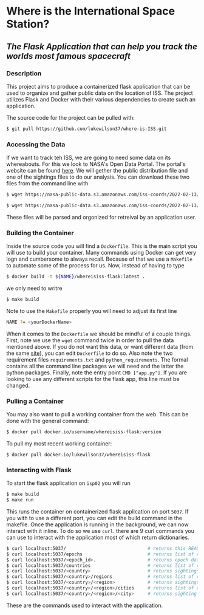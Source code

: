 # Where is the International Space Station?

## *The Flask Application that can help you track the worlds most famous spacecraft*

### Description

This project aims to produce a containerized flask application that can be used to organize and gather public data on the location of ISS. The project utilizes Flask and Docker with their various dependencies to create such an application. 

The source code for the project can be pulled with:
```bash
$ git pull https://github.com/lukewilson37/where-is-ISS.git
```


### Accessing the Data

If we want to track teh ISS, we are going to need some data on its whereabouts. For this we look to NASA's Open Data Portal. The portal's website can be found [here](https://data.nasa.gov/Space-Science/ISS_COORDS_2022-02-13/r6u8-bhhq). We will gether the public distribution file and one of the sightings files to do our analysis. You can download these two files from the command line with
```bash
$ wget https://nasa-public-data.s3.amazonaws.com/iss-coords/2022-02-13/ISS_OEM/ISS.OEM_J2K_EPH.xml
```
```bash
$ wget https://nasa-public-data.s3.amazonaws.com/iss-coords/2022-02-13/ISS_sightings/XMLsightingData_citiesINT05.xml
```
These files will be parsed and orgonized for retreival by an application user.

### Building the Container

Inside the source code you will find a ```Dockerfile```. This is the main script you will use to build your container. Many commands using Docker can get very logn and cumbersome to always recall. Because of that we use a ```Makefile``` to automate some of the process for us. Now, instead of having to type
```bash
$ docker build -t ${NAME}/whereisiss-flask:latest .
```
we only need to writre
```bash
$ make build
```
Note to use the ```Makefile``` properly you will need to adjust its first line 
```bash
NAME ?= <yourDockerName>
```
When it comes to the ```Dockerfile``` we should be mindful of a couple things. First, note we use the ```wget``` command twice in order to pull the data mentioned above. If you do not want this data, or want different data (from the same [site](https://data.nasa.gov/Space-Science/ISS_COORDS_2022-02-13/r6u8-bhhq)), you can edit ```Dockerfile``` to do so. Also note the two requirement files ```requirements.txt``` and ```python_requirements```. The formal contains all the command line packages we will need and the latter the python packages. Finally, note the entry point ```CMD ["app.py"]```. If you are looking to use any different scripts for the flask app, this line must be changed.

### Pulling a Container

You may also want to pull a working container from the web. This can be done with the general command:
```bash
$ docker pull docker.io/username/whereisiss-flask:version
```
To pull my most recent working container:
```
$ docker pull docker.io/lukewilson37/whereisiss-flask
```

### Interacting with Flask

To start the flask application on ```isp02``` you will run
```bash
$ make build
$ make run
```
This runs the container on containerized flask application on port ```5037```. If you with to use a different port, you can edit the build command in the makefile.
Once the application is running in the background, we can now interact with it inline. To do so we use ```curl```. there are 9 curl commands you can use to interact with the application most of which return dictionaries.
```bash
$ curl localhost:5037/                              # returns this README.md
$ curl localhost:5037/epochs                        # returns list of epoch_ids
$ curl localhost:5037/<epoch_id>.                   # returns epoch data
$ curl localhost:5037/countries                     # returns list of countries
$ curl localhost:5037/<country>                     # returns sightings in country
$ curl localhost:5037/<country>/regions             # returns list of regions in country
$ curl localhost:5037/<country>/<region>            # returns sightings in region
$ curl localhost:5037/<country>/<region>/cities     # returns list of cities in region
$ curl localhost:5037/<country>/<region>/<city>     # returns sighting in city
```
These are the commands used to interact with the application.

